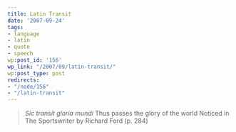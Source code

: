 ```yaml
---
title: Latin Transit
date: '2007-09-24'
tags:
- language
- latin
- quote
- speech
wp:post_id: '156'
wp_link: "/2007/09/latin-transit/"
wp:post_type: post
redirects:
- "/node/156"
- "/latin-transit"
---
```


> _Sic transit gloria mundi_ Thus passes the glory of the world
Noticed in The Sportswriter by Richard Ford (p. 284)
